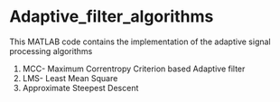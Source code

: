 # Adaptive_filter_algorithms
This MATLAB code contains the implementation of the adaptive signal processing algorithms 
1. MCC- Maximum Correntropy Criterion based Adaptive filter
2. LMS- Least Mean Square
3. Approximate Steepest Descent
